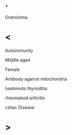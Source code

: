 # .

Granuloma.

# <

Autoimmunity

Middle aged

Female

Antibody against mitochondria

hashimoto thyroiditis

rheumatoid arthritis

celiac Disease

# >
